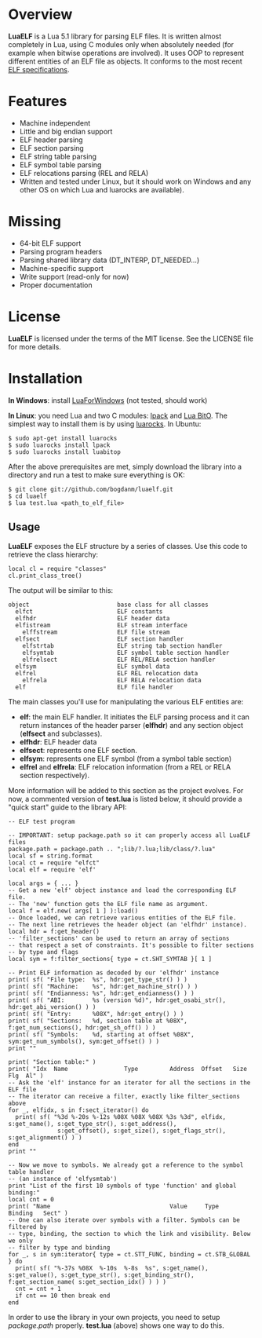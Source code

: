 Overview
========

**LuaELF** is a Lua 5.1 library for parsing ELF files. It is written almost completely in
Lua, using C modules only when absolutely needed (for example when bitwise operations
are involved). It uses OOP to represent different entities of an ELF file as objects.
It conforms to the most recent [ELF specifications](http://www.sco.com/developers/gabi/latest/contents.html).

Features
========

* Machine independent
* Little and big endian support
* ELF header parsing
* ELF section parsing
* ELF string table parsing
* ELF symbol table parsing
* ELF relocations parsing (REL and RELA)
* Written and tested under Linux, but it should work on Windows and any other OS on which Lua and luarocks are available).

Missing
=======

* 64-bit ELF support
* Parsing program headers
* Parsing shared library data (DT\_INTERP, DT\_NEEDED...)
* Machine-specific support
* Write support (read-only for now)
* Proper documentation

License
=======

**LuaELF** is licensed under the terms of the MIT license. See the LICENSE file for more details.

Installation
============

**In Windows**: install [LuaForWindows](http://code.google.com/p/luaforwindows) (not tested, should work)

**In Linux**: you need Lua and two C modules: [lpack](http://www.tecgraf.puc-rio.br/~lhf/ftp/lua/) and [Lua BitO](http://bitop.luajit.org/). The
simplest way to install them is by using [luarocks](http://luarocks.org/). In Ubuntu:

    $ sudo apt-get install luarocks
    $ sudo luarocks install lpack
    $ sudo luarocks install luabitop

After the above prerequisites are met, simply download the library into a directory and run a test to make sure everything is OK:

    $ git clone git://github.com/bogdanm/luaelf.git
    $ cd luaelf
    $ lua test.lua <path_to_elf_file>

Usage
-----

**LuaELF** exposes the ELF structure by a series of classes. Use this code to retrieve the class hierarchy:

    local cl = require "classes"
    cl.print_class_tree()

The output will be similar to this:

    object                         base class for all classes
      elfct                        ELF constants
      elfhdr                       ELF header data
      elfistream                   ELF stream interface
        elffstream                 ELF file stream
      elfsect                      ELF section handler
        elfstrtab                  ELF string tab section handler
        elfsymtab                  ELF symbol table section handler
        elfrelsect                 ELF REL/RELA section handler
      elfsym                       ELF symbol data
      elfrel                       ELF REL relocation data
        elfrela                    ELF RELA relocation data
      elf                          ELF file handler

The main classes you'll use for manipulating the various ELF entities are:

* **elf**: the main ELF handler. It initiates the ELF parsing process and it can return
  instances of the header parser (**elfhdr**) and any section object (**elfsect** and subclasses).
* **elfhdr**: ELF header data   
* **elfsect**: represents one ELF section.
* **elfsym**: represents one ELF symbol (from a symbol table section)
* **elfrel** and **elfrela**: ELF relocation information (from a REL or RELA section respectively).

More information will be added to this section as the project evolves. For now, a commented version of
**test.lua** is listed below, it should provide a "quick start" guide to the library API:

    -- ELF test program

    -- IMPORTANT: setup package.path so it can properly access all LuaELF files
    package.path = package.path .. ";lib/?.lua;lib/class/?.lua"
    local sf = string.format
    local ct = require "elfct"
    local elf = require 'elf'

    local args = { ... }
    -- Get a new 'elf' object instance and load the corresponding ELF file.
    -- The 'new' function gets the ELF file name as argument.
    local f = elf.new( args[ 1 ] ):load()
    -- Once loaded, we can retrieve various entities of the ELF file.
    -- The next line retrieves the header object (an 'elfhdr' instance).
    local hdr = f:get_header()
    -- 'filter_sections' can be used to return an array of sections
    -- that respect a set of constraints. It's possible to filter sections
    -- by type and flags
    local sym = f:filter_sections{ type = ct.SHT_SYMTAB }[ 1 ]

    -- Print ELF information as decoded by our 'elfhdr' instance
    print( sf( "File type:  %s", hdr:get_type_str() ) )
    print( sf( "Machine:    %s", hdr:get_machine_str() ) )
    print( sf( "Endianness: %s", hdr:get_endianness() ) )
    print( sf( "ABI:        %s (version %d)", hdr:get_osabi_str(), hdr:get_abi_version() ) )
    print( sf( "Entry:      %08X", hdr:get_entry() ) )
    print( sf( "Sections:   %d, section table at %08X", f:get_num_sections(), hdr:get_sh_off() ) )
    print( sf( "Symbols:    %d, starting at offset %08X", sym:get_num_symbols(), sym:get_offset() ) )
    print ""

    print( "Section table:" )
    print( "Idx  Name                Type         Address  Offset   Size     Flg  Al" )
    -- Ask the 'elf' instance for an iterator for all the sections in the ELF file
    -- The iterator can receive a filter, exactly like filter_sections above
    for _, elfidx, s in f:sect_iterator() do
      print( sf( "%3d %-20s %-12s %08X %08X %08X %3s %3d", elfidx, s:get_name(), s:get_type_str(), s:get_address(),
                  s:get_offset(), s:get_size(), s:get_flags_str(), s:get_alignment() ) )
    end
    print ""

    -- Now we move to symbols. We already got a reference to the symbol table handler
    -- (an instance of 'elfysmtab')
    print "List of the first 10 symbols of type 'function' and global binding:"
    local cnt = 0
    print( "Name                                  Value     Type        Binding   Sect" )
    -- One can also iterate over symbols with a filter. Symbols can be filtered by
    -- type, binding, the section to which the link and visibility. Below we only
    -- filter by type and binding
    for _, s in sym:iterator{ type = ct.STT_FUNC, binding = ct.STB_GLOBAL } do
      print( sf( "%-37s %08X  %-10s  %-8s  %s", s:get_name(), s:get_value(), s:get_type_str(), s:get_binding_str(), f:get_section_name( s:get_section_idx() ) ) )
      cnt = cnt + 1
      if cnt == 10 then break end
    end

In order to use the library in your own projects, you need to setup _package.path_ properly. **test.lua** (above) shows one way to do this.


